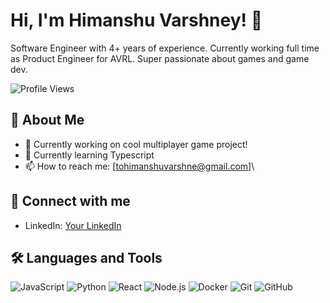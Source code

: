 # Hi, I'm Himanshu Varshney! 👋
Software Engineer with 4+ years of experience. Currently working full time as Product Engineer for AVRL. Super passionate about games and game dev.

![Profile Views](https://komarev.com/ghpvc/?username=varshney-himanshu&color=blue)

## 🚀 About Me
- 🔭 Currently working on cool multiplayer game project!
- 🌱 Currently learning Typescript
- 📫 How to reach me: [tohimanshuvarshne@gmail.com]\

## 💼 Connect with me
- LinkedIn: [Your LinkedIn](https://www.linkedin.com/in/varshney-himanshu)

## 🛠 Languages and Tools
![JavaScript](https://img.shields.io/badge/-JavaScript-000?&logo=JavaScript)
![Python](https://img.shields.io/badge/-Python-000?&logo=Python)
![React](https://img.shields.io/badge/-React-000?&logo=React)
![Node.js](https://img.shields.io/badge/-Node.js-000?&logo=Node.js)
![Docker](https://img.shields.io/badge/-Docker-000?&logo=Docker)
![Git](https://img.shields.io/badge/-Git-000?&logo=Git)
![GitHub](https://img.shields.io/badge/-GitHub-000?&logo=GitHub)
